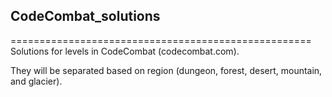 ## CodeCombat_solutions
====================================================
Solutions for levels in CodeCombat (codecombat.com).

They will be separated based on region (dungeon, forest, desert, mountain, and glacier).
